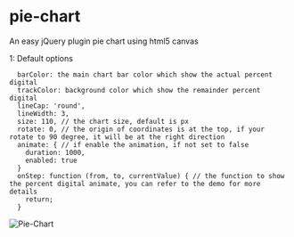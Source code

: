 # pie-chart
An easy jQuery plugin pie chart using html5 canvas

1: Default options

      barColor: the main chart bar color which show the actual percent digital
      trackColor: background color which show the remainder percent digital
      lineCap: 'round',
      lineWidth: 3,
      size: 110, // the chart size, default is px
      rotate: 0, // the origin of coordinates is at the top, if your rotate to 90 degree, it will be at the right direction
      animate: { // if enable the animation, if not set to false
        duration: 1000,
        enabled: true
      }
      onStep: function (from, to, currentValue) { // the function to show the percent digital animate, you can refer to the demo for more details
        return;
      }
    
![Pie-Chart](https://github.com/chenruchang/pie-chart/blob/master/image/demo.png)